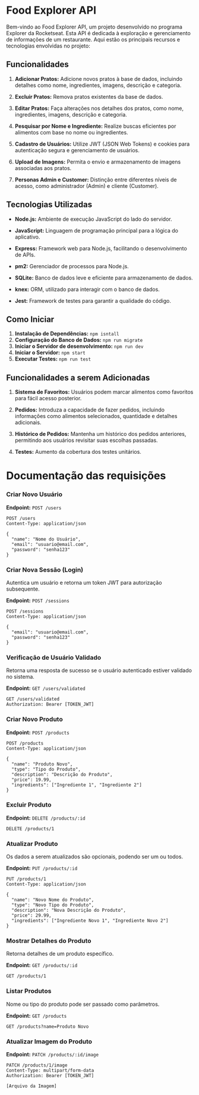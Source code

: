 # Food Explorer API

Bem-vindo ao Food Explorer API, um projeto desenvolvido no programa Explorer da Rocketseat. Esta API é dedicada à exploração e gerenciamento de informações de um restaurante. Aqui estão os principais recursos e tecnologias envolvidas no projeto:

## Funcionalidades

1. **Adicionar Pratos:** Adicione novos pratos à base de dados, incluindo detalhes como nome, ingredientes, imagens, descrição e categoria.

2. **Excluir Pratos:** Remova pratos existentes da base de dados.

3. **Editar Pratos:** Faça alterações nos detalhes dos pratos, como nome, ingredientes, imagens, descrição e categoria.

4. **Pesquisar por Nome e Ingrediente:** Realize buscas eficientes por alimentos com base no nome ou ingredientes.

5. **Cadastro de Usuários:** Utilize JWT (JSON Web Tokens) e cookies para autenticação segura e gerenciamento de usuários.

6. **Upload de Imagens:** Permita o envio e armazenamento de imagens associadas aos pratos.

7. **Personas Admin e Customer:** Distinção entre diferentes níveis de acesso, como administrador (Admin) e cliente (Customer).

## Tecnologias Utilizadas

- **Node.js:** Ambiente de execução JavaScript do lado do servidor.

- **JavaScript:** Linguagem de programação principal para a lógica do aplicativo.

- **Express:** Framework web para Node.js, facilitando o desenvolvimento de APIs.

- **pm2:** Gerenciador de processos para Node.js.

- **SQLite:** Banco de dados leve e eficiente para armazenamento de dados.

- **knex:** ORM, utilizado para interagir com o banco de dados.

- **Jest:** Framework de testes para garantir a qualidade do código.
  
## Como Iniciar

1. **Instalação de Dependências:**
``npm isntall``
2. **Configuração do Banco de Dados:**
``npm run migrate``
3. **Iniciar o Servidor de desenvolvimento:**
``npm run dev``
4. **Iniciar o Servidor:**
``npm start``
5. **Executar Testes:**
``npm run test``

## Funcionalidades a serem Adicionadas

1. **Sistema de Favoritos:** Usuários podem marcar alimentos como favoritos para fácil acesso posterior.

2. **Pedidos:** Introduza a capacidade de fazer pedidos, incluindo informações como alimentos selecionados, quantidade e detalhes adicionais.

3. **Histórico de Pedidos:** Mantenha um histórico dos pedidos anteriores, permitindo aos usuários revisitar suas escolhas passadas.

4. **Testes:** Aumento da cobertura dos testes unitários.

# Documentação das requisições
### Criar Novo Usuário

**Endpoint:** `POST /users`

```http
POST /users
Content-Type: application/json

{
  "name": "Nome do Usuário",
  "email": "usuario@email.com",
  "password": "senha123"
}
```
### Criar Nova Sessão (Login)
Autentica um usuário e retorna um token JWT para autorização subsequente.

**Endpoint:**  `POST /sessions`

```http
POST /sessions
Content-Type: application/json

{
  "email": "usuario@email.com",
  "password": "senha123"
}
```

### Verificação de Usuário Validado

Retorna uma resposta de sucesso se o usuário autenticado estiver validado no sistema.

**Endpoint:** `GET /users/validated`

```http
GET /users/validated
Authorization: Bearer [TOKEN_JWT]
```

### Criar Novo Produto

**Endpoint:** `POST /products`

```http
POST /products
Content-Type: application/json

{
  "name": "Produto Novo",
  "type": "Tipo do Produto",
  "description": "Descrição do Produto",
  "price": 19.99,
  "ingredients": ["Ingrediente 1", "Ingrediente 2"]
}
```

### Excluir Produto

**Endpoint:** `DELETE /products/:id`
```http
DELETE /products/1
```

### Atualizar Produto
Os dados a serem atualizados são opcionais, podendo ser um ou todos.

**Endpoint:** `PUT /products/:id`

```http
PUT /products/1
Content-Type: application/json

{
  "name": "Novo Nome do Produto",
  "type": "Novo Tipo do Produto",
  "description": "Nova Descrição do Produto",
  "price": 29.99,
  "ingredients": ["Ingrediente Novo 1", "Ingrediente Novo 2"]
}
```

### Mostrar Detalhes do Produto
Retorna detalhes de um produto específico.

**Endpoint:** `GET /products/:id`

```http
GET /products/1
```

### Listar Produtos
Nome ou tipo do produto pode ser passado como parâmetros.

**Endpoint:** `GET /products`

```http
GET /products?name=Produto Novo
```

### Atualizar Imagem do Produto

**Endpoint:** `PATCH /products/:id/image`

```http
PATCH /products/1/image
Content-Type: multipart/form-data
Authorization: Bearer [TOKEN_JWT]

[Arquivo da Imagem]
```
